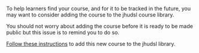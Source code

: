 
To help learners find your course, and for it to be tracked in the future, you may want to consider adding the course to the jhudsl course library.

You should not worry about adding the course before it is ready to be made public but this issue is to remind you to do so.

[Follow these instructions](https://github.com/jhudsl/OTTR_Template/wiki/Add-course-to-jhudsl-course-library) to add this new course to the jhudsl library.
